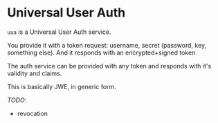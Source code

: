 Universal User Auth
=====================

`uua` is a Universal User Auth service.

You provide it with a token request: username, secret (password, key, something else). And it responds with an encrypted+signed token. 

The auth service can be provided with any token and responds with it's validity and claims.

This is basically JWE, in generic form.


*TODO*:

- revocation